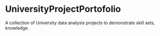 # UniversityProjectPortofolio
A collection of University data analysis projects to demonstrate skill sets, knowledge.
